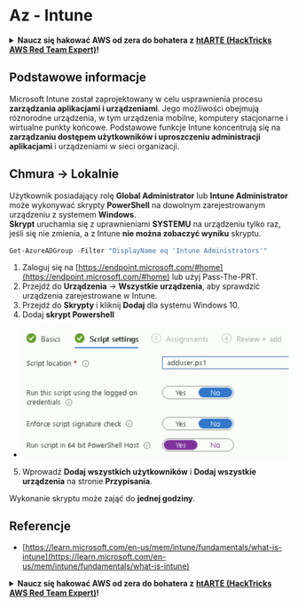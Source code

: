 # Az - Intune

<details>

<summary><strong>Naucz się hakować AWS od zera do bohatera z</strong> <a href="https://training.hacktricks.xyz/courses/arte"><strong>htARTE (HackTricks AWS Red Team Expert)</strong></a><strong>!</strong></summary>

Inne sposoby wsparcia HackTricks:

* Jeśli chcesz zobaczyć swoją **firmę reklamowaną w HackTricks** lub **pobrać HackTricks w formacie PDF**, sprawdź [**PLAN SUBSKRYPCYJNY**](https://github.com/sponsors/carlospolop)!
* Zdobądź [**oficjalne gadżety PEASS & HackTricks**](https://peass.creator-spring.com)
* Odkryj [**Rodzinę PEASS**](https://opensea.io/collection/the-peass-family), naszą kolekcję ekskluzywnych [**NFT**](https://opensea.io/collection/the-peass-family)
* **Dołącz do** 💬 [**grupy Discord**](https://discord.gg/hRep4RUj7f) lub [**grupy telegramowej**](https://t.me/peass) lub **śledź** nas na **Twitterze** 🐦 [**@hacktricks\_live**](https://twitter.com/hacktricks\_live)**.**
* **Podziel się swoimi sztuczkami hakerskimi, przesyłając PR-y do** [**HackTricks**](https://github.com/carlospolop/hacktricks) i [**HackTricks Cloud**](https://github.com/carlospolop/hacktricks-cloud) github repos.

</details>

## Podstawowe informacje

Microsoft Intune został zaprojektowany w celu usprawnienia procesu **zarządzania aplikacjami i urządzeniami**. Jego możliwości obejmują różnorodne urządzenia, w tym urządzenia mobilne, komputery stacjonarne i wirtualne punkty końcowe. Podstawowe funkcje Intune koncentrują się na **zarządzaniu dostępem użytkowników i uproszczeniu administracji aplikacjami** i urządzeniami w sieci organizacji.

## Chmura -> Lokalnie

Użytkownik posiadający rolę **Global Administrator** lub **Intune Administrator** może wykonywać skrypty **PowerShell** na dowolnym zarejestrowanym urządzeniu z systemem **Windows**.\
**Skrypt** uruchamia się z uprawnieniami **SYSTEMU** na urządzeniu tylko raz, jeśli się nie zmienia, a z Intune **nie można zobaczyć wyniku** skryptu.

```powershell
Get-AzureADGroup -Filter "DisplayName eq 'Intune Administrators'"
```

1. Zaloguj się na [https://endpoint.microsoft.com/#home](https://endpoint.microsoft.com/#home) lub użyj Pass-The-PRT.
2. Przejdź do **Urządzenia** -> **Wszystkie urządzenia**, aby sprawdzić urządzenia zarejestrowane w Intune.
3. Przejdź do **Skrypty** i kliknij **Dodaj** dla systemu Windows 10.
4. Dodaj **skrypt Powershell**

* ![](<../../../.gitbook/assets/image (2) (1) (2) (2) (1).png>)

5. Wprowadź **Dodaj wszystkich użytkowników** i **Dodaj wszystkie urządzenia** na stronie **Przypisania**.

Wykonanie skryptu może zająć do **jednej godziny**.

## Referencje

* [https://learn.microsoft.com/en-us/mem/intune/fundamentals/what-is-intune](https://learn.microsoft.com/en-us/mem/intune/fundamentals/what-is-intune)

<details>

<summary><strong>Naucz się hakować AWS od zera do bohatera z</strong> <a href="https://training.hacktricks.xyz/courses/arte"><strong>htARTE (HackTricks AWS Red Team Expert)</strong></a><strong>!</strong></summary>

Inne sposoby wsparcia HackTricks:

* Jeśli chcesz zobaczyć swoją **firmę reklamowaną w HackTricks** lub **pobrać HackTricks w formacie PDF**, sprawdź [**PLAN SUBSKRYPCYJNY**](https://github.com/sponsors/carlospolop)!
* Zdobądź [**oficjalne gadżety PEASS & HackTricks**](https://peass.creator-spring.com)
* Odkryj [**Rodzinę PEASS**](https://opensea.io/collection/the-peass-family), naszą kolekcję ekskluzywnych [**NFT**](https://opensea.io/collection/the-peass-family)
* **Dołącz do** 💬 [**grupy Discord**](https://discord.gg/hRep4RUj7f) lub [**grupy telegramowej**](https://t.me/peass) lub **śledź** nas na **Twitterze** 🐦 [**@hacktricks\_live**](https://twitter.com/hacktricks\_live)**.**
* **Podziel się swoimi trikami hakerskimi, przesyłając PR do** [**HackTricks**](https://github.com/carlospolop/hacktricks) i [**HackTricks Cloud**](https://github.com/carlospolop/hacktricks-cloud) github repos.

</details>
